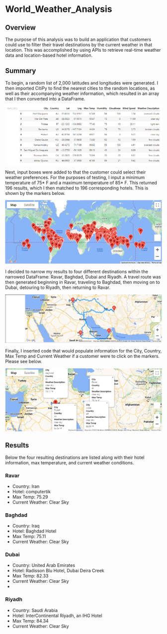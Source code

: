 # World_Weather_Analysis
## Overview
The purpose of this analysis was to build an application that customers could use to filter their travel destinations by the current weather in that location. This was accomplished by using APIs to retrieve real-time weather data and location-based hotel information.

## Summary

To begin, a random list of 2,000 latitudes and longitudes were generated. I then imported CitiPy to find the nearest cities to the random locations, as well as their accompanying weather information, which resulted in an array that I then converted into a DataFrame.

![Summary DataFrame](Resources/WeatherPyDB.png)

Next, input boxes were added to that the customer could select their weather preferences. For the purposes of testing, I input a minimum temperature of 75* F and a maximum temperature of 85* F. This returned 196 results, which I then matched to 196 corresponding hotels. This is shown by the markers below.

![Vacation Results](Vacation_Search/WeatherPy_vacation_map.png)

I decided to narrow my results to four different destinations within the narrowed DataFrame: Ravar, Baghdad, Dubai and Riyadh. A travel route was then generated beginning in Ravar, traveling to Baghdad, then moving on to Dubai, detouring to Riyadh, then returning to Ravar.

![Vacation Itinerary](Vacation_Itinerary/WeatherPy_travel_map.png)

Finally, I inserted code that would populate information for the City, Country, Max Temp and Current Weather if a customer were to click on the markers. Please see below.

![Vacation Map Markers](Vacation_Itinerary/WeatherPy_travel_map_markers.png)

## Results

Below the four resulting destinations are listed along with their hotel information, max temperature, and current weather conditions.

### Ravar

* Country: Iran
* Hotel: computertik
* Max Temp: 75.29
* Current Weather: Clear Sky

### Baghdad

* Country: Iraq
* Hotel: Baghdad Hotel
* Max Temp: 75.11
* Current Weather: Clear Sky

### Dubai

* Country: United Arab Emirates
* Hotel: Radisson Blu Hotel, Dubai Deira Creek
* Max Temp: 82.33
* Current Weather: Clear Sky
* 
### Riyadh

* Country: Saudi Arabia
* Hotel: InterContinental Riyadh, an IHG Hotel
* Max Temp: 84.34
* Current Weather: Clear Sky
